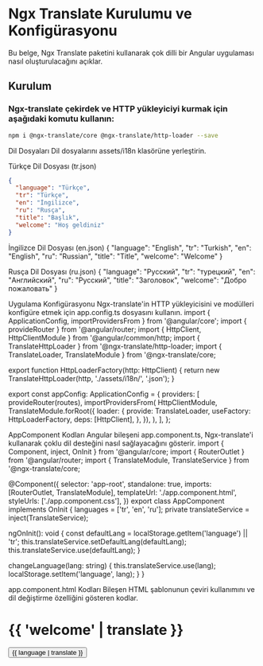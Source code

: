 # Ngx Translate Kurulumu ve Konfigürasyonu

Bu belge, Ngx Translate paketini kullanarak çok dilli bir Angular uygulaması nasıl oluşturulacağını açıklar.

## Kurulum

### Ngx-translate çekirdek ve HTTP yükleyiciyi kurmak için aşağıdaki komutu kullanın:

```bash
npm i @ngx-translate/core @ngx-translate/http-loader --save
```
Dil Dosyaları
Dil dosyalarını assets/i18n klasörüne yerleştirin.

Türkçe Dil Dosyası (tr.json)
```json
{
  "language": "Türkçe",
  "tr": "Türkçe",
  "en": "İngilizce",
  "ru": "Rusça",
  "title": "Başlık",
  "welcome": "Hoş geldiniz"
}
```

İngilizce Dil Dosyası (en.json)
{
  "language": "English",
  "tr": "Turkish",
  "en": "English",
  "ru": "Russian",
  "title": "Title",
  "welcome": "Welcome"
}

Rusça Dil Dosyası (ru.json)
{
  "language": "Русский",
  "tr": "турецкий",
  "en": "Английский",
  "ru": "Русский",
  "title": "Заголовок",
  "welcome": "Добро пожаловать"
}

Uygulama Konfigürasyonu
Ngx-translate'in HTTP yükleyicisini ve modülleri konfigüre etmek için app.config.ts dosyasını kullanın.
import { ApplicationConfig, importProvidersFrom } from '@angular/core';
import { provideRouter } from '@angular/router;
import { HttpClient, HttpClientModule } from '@angular/common/http;
import { TranslateHttpLoader } from '@ngx-translate/http-loader;
import { TranslateLoader, TranslateModule } from '@ngx-translate/core;

export function HttpLoaderFactory(http: HttpClient) {
  return new TranslateHttpLoader(http, './assets/i18n/', '.json');
}

export const appConfig: ApplicationConfig = {
  providers: [
    provideRouter(routes),
    importProvidersFrom(
      HttpClientModule,
      TranslateModule.forRoot({
        loader: {
          provide: TranslateLoader,
          useFactory: HttpLoaderFactory,
          deps: [HttpClient],
        },
      }),
    ),
  ],
};

AppComponent Kodları
Angular bileşeni app.component.ts, Ngx-translate'i kullanarak çoklu dil desteğini nasıl sağlayacağını gösterir.
import { Component, inject, OnInit } from '@angular/core;
import { RouterOutlet } from '@angular/router;
import { TranslateModule, TranslateService } from '@ngx-translate/core;

@Component({
  selector: 'app-root',
  standalone: true,
  imports: [RouterOutlet, TranslateModule],
  templateUrl: './app.component.html',
  styleUrls: ['./app.component.css'],
})
export class AppComponent implements OnInit {
  languages = ['tr', 'en', 'ru'];
  private translateService = inject(TranslateService);

  ngOnInit(): void {
    const defaultLang = localStorage.getItem('language') || 'tr';
    this.translateService.setDefaultLang(defaultLang);
    this.translateService.use(defaultLang);
  }

  changeLanguage(lang: string) {
    this.translateService.use(lang);
    localStorage.setItem('language', lang);
  }
}

app.component.html Kodları
Bileşen HTML şablonunun çeviri kullanımını ve dil değiştirme özelliğini gösteren kodlar.
<div>
  <h1>{{ 'welcome' | translate }}</h1>
  <div>
    <button *ngFor="let language of languages" (click)="changeLanguage(language)">
      {{ language | translate }}
    </button>
  </div>
  <router-outlet></router-outlet>
</div>
